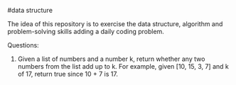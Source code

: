 #data structure

The idea of this repository is to exercise the data structure, algorithm and problem-solving skills adding a daily coding problem.

Questions:

  1) Given a list of numbers and a number k, return whether any two numbers from the list add up to k.
  For example, given [10, 15, 3, 7] and k of 17, return true since 10 + 7 is 17.
